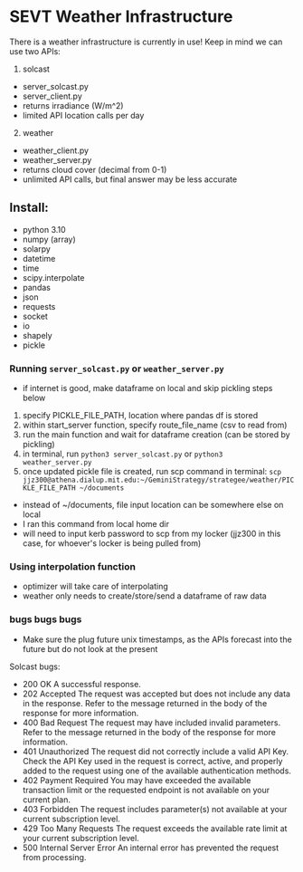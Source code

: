 # SEVT Weather Infrastructure

There is a weather infrastructure is currently in use!
Keep in mind we can use two APIs:
1. solcast
- server_solcast.py
- server_client.py
- returns irradiance (W/m^2)
- limited API location calls per day
2. weather
- weather_client.py
- weather_server.py
- returns cloud cover (decimal from 0-1)
- unlimited API calls, but final answer may be less accurate

## Install:
- python 3.10
- numpy (array)
- solarpy
- datetime
- time
- scipy.interpolate
- pandas
- json
- requests
- socket
- io
- shapely
- pickle

### Running ```server_solcast.py``` or ```weather_server.py```
- if internet is good, make dataframe on local and skip pickling steps below

1. specify PICKLE_FILE_PATH, location where pandas df is stored
2. within start_server function, specify route_file_name (csv to read from)
3. run the main function and wait for dataframe creation (can be stored by pickling)
4. in terminal, run ```python3 server_solcast.py``` or ```python3 weather_server.py```
5. once updated pickle file is created, run scp command in terminal:
```scp jjz300@athena.dialup.mit.edu:~/GeminiStrategy/strategee/weather/PICKLE_FILE_PATH ~/documents```

- instead of ~/documents, file input location can be somewhere else on local
- I ran this command from local home dir
- will need to input kerb password to scp from my locker (jjz300 in this case, for whoever's locker is being pulled from)


### Using interpolation function
- optimizer will take care of interpolating
- weather only needs to create/store/send a dataframe of raw data

### bugs bugs bugs
- Make sure the plug future unix timestamps, as the APIs forecast into the future but do not look at the present

Solcast bugs:
- 200 OK	A successful response.
- 202 Accepted The request was accepted but does not include any data in the response. Refer to the message returned in the body of the response for more information.
- 400 Bad Request	The request may have included invalid parameters. Refer to the message returned in the body of the response for more information.
- 401 Unauthorized The request did not correctly include a valid API Key. Check the API Key used in the request is correct, active, and properly added to the request using one of the available authentication methods.
- 402 Payment Required You may have exceeded the available transaction limit or the requested endpoint is not available on your current plan.
- 403 Forbidden	The request includes parameter(s) not available at your current subscription level.
- 429 Too Many Requests	The request exceeds the available rate limit at your current subscription level.
- 500 Internal Server Error	An internal error has prevented the request from processing.
